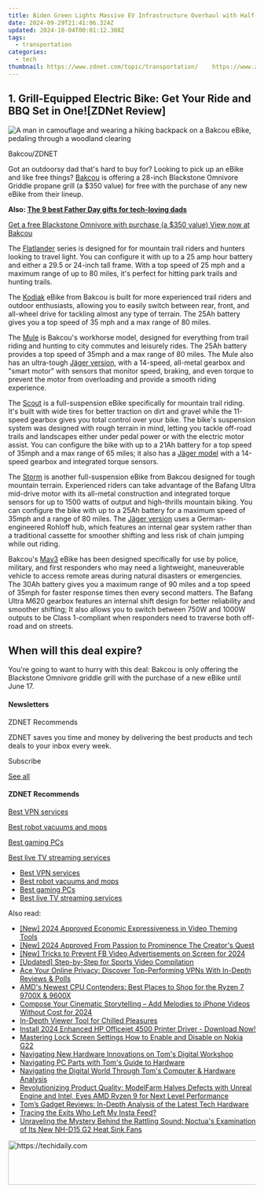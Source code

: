```yaml
---
title: Biden Green Lights Massive EV Infrastructure Overhaul with Half-Million Station Expansion in 35 US States - ZDNET News
date: 2024-09-29T21:41:06.324Z
updated: 2024-10-04T00:01:12.308Z
tags:
  - transportation
categories:
  - tech
thumbnail: https://www.zdnet.com/topic/transportation/    https://www.zdnet.com/a/img/resize/a7ab18d808d96583834ef14af6310771069e42e2/2022/09/15/126b78f1-00b6-4d4b-8cc0-bc5655851db8/screen-shot-2022-09-15-at-10-34-29-am.png?width=170&height=96&fit=crop&format=pjpg&auto=webp
---
```


## 1. Grill-Equipped Electric Bike: Get Your Ride and BBQ Set in One![ZDNet Review]

![A man in camouflage and wearing a hiking backpack on a Bakcou eBike, pedaling through a woodland clearing](https://www.zdnet.com/a/img/resize/9a1c1acc8230365f824d026833de95ed6b4b0740/2024/06/14/1df8d2ec-cc81-43ce-b185-6f1d7f03ef17/bakcou-cover-image.jpg?auto=webp&width=1280)

Bakcou/ZDNET

Got an outdoorsy dad that's hard to buy for? Looking to pick up an eBike and like free things? [Bakcou](https://www.avantlink.com/click.php?tt=app&ti=1019&mi=25573&pw=262625&ctc=zd-%5F%5FCOM%5FCLICK%5FID%5F%5F-dtp&url=https%3A%2F%2Fbakcou.com%2Fpages%2Ffathers-day-24) is offering a 28-inch Blackstone Omnivore Griddle propane grill (a $350 value) for free with the purchase of any new eBike from their lineup. 

**Also: [The 9 best Father Day gifts for tech-loving dads](https://bakcou.com/pages/fathers-day-24)**

[Get a free Blackstone Omnivore with purchase (a $350 value) View now at Bakcou](https://www.avantlink.com/click.php?tt=app&ti=1019&mi=25573&pw=262625&ctc=zd-%5F%5FCOM%5FCLICK%5FID%5F%5F-dtp&url=https%3A%2F%2Fbakcou.com%2Fpages%2Ffathers-day-24)

The [Flatlander](https://www.avantlink.com/click.php?tt=app&ti=1019&mi=25573&pw=262625&ctc=zd-%5F%5FCOM%5FCLICK%5FID%5F%5F-dtp&url=https%3A%2F%2Fbakcou.com%2Fproducts%2Fflatlander-fat-tire-electric-bike) series is designed for for mountain trail riders and hunters looking to travel light. You can configure it with up to a 25 amp hour battery and either a 29.5 or 24-inch tall frame. With a top speed of 25 mph and a maximum range of up to 80 miles, it's perfect for hitting park trails and hunting trails. 

The [Kodiak](https://www.avantlink.com/click.php?tt=app&ti=1019&mi=25573&pw=262625&ctc=zd-%5F%5FCOM%5FCLICK%5FID%5F%5F-dtp&url=https%3A%2F%2Fbakcou.com%2Fpages%2Fkodiak) eBike from Bakcou is built for more experienced trail riders and outdoor enthusiasts, allowing you to easily switch between rear, front, and all-wheel drive for tackling almost any type of terrain. The 25Ah battery gives you a top speed of 35 mph and a max range of 80 miles. 

The [Mule](https://www.avantlink.com/click.php?tt=app&ti=1019&mi=25573&pw=262625&ctc=zd-%5F%5FCOM%5FCLICK%5FID%5F%5F-dtp&url=https%3A%2F%2Fbakcou.com%2Fproducts%2Fmule-fat-tire-electric-bike) is Bakcou's workhorse model, designed for everything from trail riding and hunting to city commutes and leisurely rides. The 25Ah battery provides a top speed of 35mph and a max range of 80 miles. The Mule also has an ultra-tough [Jäger version](https://www.avantlink.com/click.php?tt=app&ti=1019&mi=25573&pw=262625&ctc=zd-%5F%5FCOM%5FCLICK%5FID%5F%5F-dtp&url=https%3A%2F%2Fbakcou.com%2Fproducts%2Fmule-jager), with a 14-speed, all-metal gearbox and "smart motor" with sensors that monitor speed, braking, and even torque to prevent the motor from overloading and provide a smooth riding experience. 

The [Scout](https://www.avantlink.com/click.php?tt=app&ti=1019&mi=25573&pw=262625&ctc=zd-%5F%5FCOM%5FCLICK%5FID%5F%5F-dtp&url=https%3A%2F%2Fbakcou.com%2Fproducts%2Fscout-fat-tire-electric-bike) is a full-suspension eBike specifically for mountain trail riding. It's built with wide tires for better traction on dirt and gravel while the 11-speed gearbox gives you total control over your bike. The bike's suspension system was designed with rough terrain in mind, letting you tackle off-road trails and landscapes either under pedal power or with the electric motor assist. You can configure the bike with up to a 21Ah battery for a top speed of 35mph and a max range of 65 miles; it also has a [Jäger model](https://www.avantlink.com/click.php?tt=app&ti=1019&mi=25573&pw=262625&ctc=zd-%5F%5FCOM%5FCLICK%5FID%5F%5F-dtp&url=https%3A%2F%2Fbakcou.com%2Fproducts%2Fscout-jager) with a 14-speed gearbox and integrated torque sensors. 

The [Storm](https://www.avantlink.com/click.php?tt=app&ti=1019&mi=25573&pw=262625&ctc=zd-%5F%5FCOM%5FCLICK%5FID%5F%5F-dtp&url=https%3A%2F%2Fbakcou.com%2Fproducts%2Fstorm-fat-tire-electric-bike) is another full-suspension eBike from Bakcou designed for tough mountain terrain. Experienced riders can take advantage of the Bafang Ultra mid-drive motor with its all-metal construction and integrated torque sensors for up to 1500 watts of output and high-thrills mountain biking. You can configure the bike with up to a 25Ah battery for a maximum speed of 35mph and a range of 80 miles. The [Jäger version](https://www.avantlink.com/click.php?tt=app&ti=1019&mi=25573&pw=262625&ctc=zd-%5F%5FCOM%5FCLICK%5FID%5F%5F-dtp&url=https%3A%2F%2Fbakcou.com%2Fproducts%2Fstorm-jager-fat-tire-electric-bike) uses a German-engineered Rohloff hub, which features an internal gear system rather than a traditional cassette for smoother shifting and less risk of chain jumping while out riding. 

Bakcou's [Mav3](https://www.avantlink.com/click.php?tt=app&ti=1019&mi=25573&pw=262625&ctc=zd-%5F%5FCOM%5FCLICK%5FID%5F%5F-dtp&url=https%3A%2F%2Fbakcou.com%2Fproducts%2Fmav3) eBike has been designed specifically for use by police, military, and first responders who may need a lightweight, maneuverable vehicle to access remote areas during natural disasters or emergencies. The 30Ah battery gives you a maximum range of 90 miles and a top speed of 35mph for faster response times then every second matters. The Bafang Ultra M620 gearbox features an internal shift design for better reliability and smoother shifting; It also allows you to switch between 750W and 1000W outputs to be Class 1-compliant when responders need to traverse both off-road and on streets. 

## When will this deal expire?

You're going to want to hurry with this deal: Bakcou is only offering the Blackstone Omnivore griddle grill with the purchase of a new eBike until June 17.

#### Newsletters

ZDNET Recommends

ZDNET saves you time and money by delivering the best products and tech deals to your inbox every week.

 Subscribe

[See all](https://www.zdnet.com/newsletters/)

#### **ZDNET** Recommends

[Best VPN services](https://www.zdnet.com/article/best-vpn/ "Best VPN services")

[Best robot vacuums and mops](https://www.zdnet.com/article/best-robot-vacuum-mop/ "Best robot vacuums and mops")

[Best gaming PCs](https://www.zdnet.com/article/best-gaming-pc/ "Best gaming PCs")

[Best live TV streaming services](https://www.zdnet.com/article/best-live-tv-streaming-service/ "Best live TV streaming services")

* [Best VPN services](https://www.zdnet.com/article/best-vpn/ "Best VPN services")
* [Best robot vacuums and mops](https://www.zdnet.com/article/best-robot-vacuum-mop/ "Best robot vacuums and mops")
* [Best gaming PCs](https://www.zdnet.com/article/best-gaming-pc/ "Best gaming PCs")
* [Best live TV streaming services](https://www.zdnet.com/article/best-live-tv-streaming-service/ "Best live TV streaming services")

<ins class="adsbygoogle"
     style="display:block"
     data-ad-format="autorelaxed"
     data-ad-client="ca-pub-7571918770474297"
     data-ad-slot="1223367746"></ins>

<ins class="adsbygoogle"
     style="display:block"
     data-ad-client="ca-pub-7571918770474297"
     data-ad-slot="8358498916"
     data-ad-format="auto"
     data-full-width-responsive="true"></ins>

<span class="atpl-alsoreadstyle">Also read:</span>
<div><ul>
<li><a href="https://facebook-record-videos.techidaily.com/new-2024-approved-economic-expressiveness-in-video-theming-tools/"><u>[New] 2024 Approved Economic Expressiveness in Video Theming Tools</u></a></li>
<li><a href="https://youtube-data.techidaily.com/024-approved-from-passion-to-prominence-the-creators-quest/"><u>[New] 2024 Approved From Passion to Prominence The Creator's Quest</u></a></li>
<li><a href="https://facebook-video-files.techidaily.com/new-tricks-to-prevent-fb-video-advertisements-on-screen-for-2024/"><u>[New] Tricks to Prevent FB Video Advertisements on Screen for 2024</u></a></li>
<li><a href="https://youtube-lab.techidaily.com/ed-step-by-step-for-sports-video-compilation/"><u>[Updated] Step-by-Step for Sports Video Compilation</u></a></li>
<li><a href="https://hardware-tips.techidaily.com/ace-your-online-privacy-discover-top-performing-vpns-with-in-depth-reviews-and-polls/"><u>Ace Your Online Privacy: Discover Top-Performing VPNs With In-Depth Reviews & Polls</u></a></li>
<li><a href="https://hardware-tips.techidaily.com/amds-newest-cpu-contenders-best-places-to-shop-for-the-ryzen-7-9700x-and-9600x/"><u>AMD's Newest CPU Contenders: Best Places to Shop for the Ryzen 7 9700X & 9600X</u></a></li>
<li><a href="https://extra-lessons.techidaily.com/compose-your-cinematic-storytelling-add-melodies-to-iphone-videos-without-cost-for-2024/"><u>Compose Your Cinematic Storytelling – Add Melodies to iPhone Videos Without Cost for 2024</u></a></li>
<li><a href="https://video-screen-grab.techidaily.com/in-depth-viewer-tool-for-chilled-pleasures/"><u>In-Depth Viewer Tool for Chilled Pleasures</u></a></li>
<li><a href="https://win-amazing.techidaily.com/install-2024-enhanced-hp-officejet-4500-printer-driver-download-now/"><u>Install 2024 Enhanced HP Officejet 4500 Printer Driver - Download Now!</u></a></li>
<li><a href="https://easy-unlock-android.techidaily.com/mastering-lock-screen-settings-how-to-enable-and-disable-on-nokia-g22-by-drfone-android/"><u>Mastering Lock Screen Settings How to Enable and Disable on Nokia G22</u></a></li>
<li><a href="https://hardware-tips.techidaily.com/navigating-new-hardware-innovations-on-toms-digital-workshop/"><u>Navigating New Hardware Innovations on Tom's Digital Workshop</u></a></li>
<li><a href="https://hardware-tips.techidaily.com/navigating-pc-parts-with-toms-guide-to-hardware/"><u>Navigating PC Parts with Tom's Guide to Hardware</u></a></li>
<li><a href="https://hardware-tips.techidaily.com/navigating-the-digital-world-through-toms-computer-and-hardware-analysis/"><u>Navigating the Digital World Through Tom's Computer & Hardware Analysis</u></a></li>
<li><a href="https://hardware-tips.techidaily.com/revolutionizing-product-quality-modelfarm-halves-defects-with-unreal-engine-and-intel-eyes-amd-ryzen-9-for-next-level-performance/"><u>Revolutionizing Product Quality: ModelFarm Halves Defects with Unreal Engine and Intel, Eyes AMD Ryzen 9 for Next Level Performance</u></a></li>
<li><a href="https://hardware-tips.techidaily.com/toms-gadget-reviews-in-depth-analysis-of-the-latest-tech-hardware/"><u>Tom’s Gadget Reviews: In-Depth Analysis of the Latest Tech Hardware</u></a></li>
<li><a href="https://instagram-video-recordings.techidaily.com/tracing-the-exits-who-left-my-insta-feed/"><u>Tracing the Exits Who Left My Insta Feed?</u></a></li>
<li><a href="https://hardware-tips.techidaily.com/unraveling-the-mystery-behind-the-rattling-sound-noctuas-examination-of-its-new-nh-d15-g2-heat-sink-fans/"><u>Unraveling the Mystery Behind the Rattling Sound: Noctua's Examination of Its New NH-D15 G2 Heat Sink Fans</u></a></li>
</ul></div>

<!-- affiliate ads begin -->
<a href="https://appsumo.8odi.net/c/5597632/2144275/7443" target="_top" id="2144275">
  <img src="//a.impactradius-go.com/display-ad/7443-2144275" border="0" alt="https://techidaily.com" width="728" height="90"/>
</a>
<img height="0" width="0" src="https://appsumo.8odi.net/i/5597632/2144275/7443" style="position:absolute;visibility:hidden;" border="0" />
<!-- affiliate ads end -->


